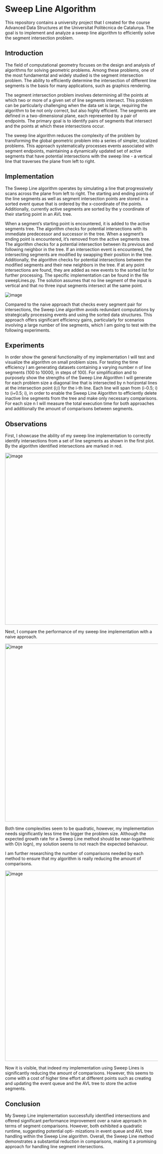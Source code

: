 # Sweep Line Algorithm

This repository contains a university project that I created for the course Advanced Data Structures at the Universitat Politècnica de Catalunya. The goal is to implement and analyze a sweep line algorithm to efficiently solve the segment intersection problem. 

## Introduction
The field of computational geometry focuses on the design and analysis of algorithms for solving geometric problems. Among these problems, one of the most fundamental and widely studied is the segment intersection problem. The ability to efficiently determine the intersection of different line segments is the basis for many applications, such as graphics rendering.

The segment intersection problem involves determining all the points at which two or more of a given set of line segments intersect. This problem can be particularly challenging when the data set is large, requiring the algorithm to be not only correct, but also highly efficient. The segments are defined in a two-dimensional plane, each represented by a pair of endpoints. The primary goal is to identify pairs of segments that intersect and the points at which these intersections occur. 

The sweep line algorithm reduces the complexity of the problem by transforming the global geometric problem into a series of simpler, localized problems. This approach systematically processes events associated with segment endpoints, maintaining a dynamically updated set of active segments that have potential intersections with the sweep line - a vertical line that traverses the plane from left to right.

## Implementation
The Sweep Line algorithm operates by simulating a line that progressively scans across the plane from left to right. The starting and ending points of the line segments as well as segment intersection points are stored in a sorted event queue that is ordered by the x-coordinate of the points. Additionally, currently active segments are sorted by the y coordinate of their starting point in an AVL tree.

When a segment’s starting point is encountered, it is added to the active segments tree. The algorithm checks for potential intersections with its immediate predecessor and successor in the tree. When a segment’s ending point is encountered, it’s removed from the active segments tree. The algorithm checks for a potential intersection between its previous and following neighbor in the tree. If an intersection event is encountered, the intersecting segments are modified by swapping their position in the tree. Additionally, the algorithm checks for potential intersections between the modified segments and their new neighbors in the tree. If at any point intersections are found, they are added as new events to the sorted list for further processing. The specific implementation can be found in the file sweepLines.py. The solution assumes that no line segment of the input is vertical and that no three input segments intersect at the same point.

![image](https://github.com/user-attachments/assets/e7d15b1f-9d2c-4942-8916-461612b23940)

Compared to the naive approach that checks every segment pair for intersections, the Sweep Line algorithm avoids redundant computations by strategically processing events and using the sorted data structures. This approach offers significant efficiency gains, particularly for scenarios involving a large number of line segments, which I am going to test with the following experiments.

## Experiments
In order show the general functionality of my implementation I will test and visualize the algorithm on small problem sizes. For testing the time efficiency I am generating datasets containing a varying number n of line segments (100 to 10000, in steps of 100). For simplification and to purposely show the strengths of the Sweep Line Algorithm I will generate for each problem size a diagonal line that is intersected by n horizontal lines at the intersection point (i;i) for the i-th line. Each line will span from (i-0.5; i) to (i+0.5; i), in order to enable the Sweep Line Algorithm to efficiently delete inactive line segments from the tree and make only necessary comparisons. For each size n I will measure the total execution time for both approaches and additionally the amount of comparisons between segments.

## Observations
First, I showcase the ability of my sweep line implementation to correctly identify intersections from a set of line segments as shown in the first plot. By the algorithm identified intersections are marked in red.

<img width="566" alt="image" src="https://github.com/user-attachments/assets/aeab4290-15b8-4098-a3d4-21285f1095e6">

Next, I compare the performance of my sweep line implementation with a naive approach.

<img width="586" alt="image" src="https://github.com/user-attachments/assets/f1cf33d7-f26b-454d-98eb-48ddaf767f02">

Both time complexities seem to be quadratic, however, my implementation needs significantly less time the bigger the problem size. Although the expected growth rate for a Sweep Line method should be near-logarithmic with O(n logn), my solution seems to not reach the expected behaviour.

I am further researching the number of comparisons needed by each method to
ensure that my algorithm is really reducing the amount of comparisons.

<img width="627" alt="image" src="https://github.com/user-attachments/assets/b2db7f96-566a-4612-8805-e27897df0667">

Now it is visible, that indeed my implementation using Sweep Lines is significantly reducing the amount of comparisons. However, this seems to come with a cost of higher time effort at different points such as creating and updating the event queue and the AVL tree to store the active segments.

## Conclusion
My Sweep Line implementation successfully identified intersections and offered significant performance improvement over a naive approach in terms of segment comparisons. However, both exhibited a quadratic runtime, suggesting potential opti- mizations in event queue and AVL tree handling within the Sweep Line algorithm. Overall, the Sweep Line method demonstrates a substantial reduction in comparisons, making it a promising approach for handling line segment intersections.
